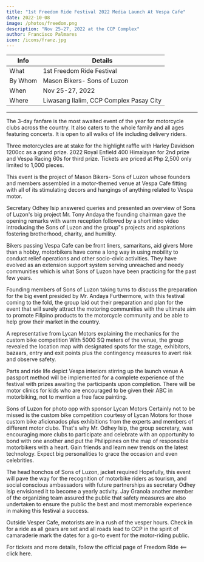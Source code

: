 ```yaml
---
title: "1st Freedom Ride Festival 2022 Media Launch At Vespa Cafe"
date: 2022-10-08
image: /photos/freedom.png
description: "Nov 25-27, 2022 at the CCP Complex"
author: Francisco Palmares
icon: /icons/franz.jpg
---
```




Info | Details 
--- | ---
What | 1st Freedom Ride Festival
By Whom | Mason Bikers- Sons of Luzon
When | Nov 25-27, 2022
Where | Liwasang Ilalim, CCP Complex Pasay City

---


<!-- The formal launch of the 1st Freedom Festival 2022 at Vespa Cafe -->

The 3-day fanfare is the most awaited event of the year for motorcycle clubs across the country. It also caters to the whole family and all ages featuring concerts. It is open to all walks of life including delivery riders.

<!--  and attract big brand sponsors, the motor-wielding republic will be witnessing the dynamic and proactive community of motor-crossed individuals throughout the  fanfare that  
 -->
<!-- motorcycle clinic for kids, motorcade, food bazaar. exhibits and of course, giveaways and raffles courtesy of participating sponsors.  -->



<!-- Premium bikes are at stake for the highlight grand draw of the festival. -->

Three motorcycles are at stake for the highlight raffle with Harley Davidson 1200cc as a grand prize. 2022 Royal Enfield 400 Himalayan for 2nd prize and Vespa Racing 60s for third prize. Tickets are priced at Php 2,500 only limited to 1,000 pieces.



<!-- Afternoon delight as media assemble  at Vespa Cafe open-air veranda -->

This event is the project of Mason Bikers- Sons of Luzon whose founders and members assembled in a motor-themed venue at Vespa Cafe fitting with all of its stimulating decors and hangings of anything related to Vespa motor.


Secretary Odhey Isip answered queries and presented an overview of Sons of Luzon's big project
Mr. Tony Andaya the founding chairman gave the opening remarks with warm reception followed by a short intro video introducing the Sons of Luzon and the group"s projects and aspirations fostering brotherhood, charity, and humility.


Bikers passing Vespa Cafe can be front liners, samaritans, aid givers
More than a hobby, motorbikers have come a long way in using mobility to conduct relief operations and other socio-civic activities. They have evolved as an extension support system serving unreached and needy communities which is what Sons of Luzon have been practicing for the past few years.



Founding members of Sons of Luzon taking turns to discuss the preparation for the big event presided by Mr. Andaya
Furthermore, with this festival coming to the fold, the group laid out their preparation and plan for the event that will surely attract the motoring communities with the ultimate aim to promote Filipino products to the motorcycle community and be able to help grow their market in the country.



A representative from Lycan Motors explaining the mechanics for the custom bike competition
With 5000 SQ meters of the venue, the group revealed the location map with designated spots for the stage, exhibitors, bazaars, entry and exit points plus the contingency measures to avert risk and observe safety.

Parts and ride life depict Vespa interiors stirring up the launch venue
A passport method will be implemented for a complete experience of the festival with prizes awaiting the participants upon completion. There will be motor clinics for kids who are encouraged to be given their ABC in motorbiking, not to mention a free face painting.


Sons of Luzon for photo opp with sponsor Lycan Motors
Certainly not to be missed is the custom bike competition courtesy of Lycan Motors for those custom bike aficionados plus exhibitions from the experts and members of different motor clubs. That's why Mr. Odhey Isip, the group secretary, was encouraging more clubs to participate and celebrate with an opportunity to bond with one another and put the Philippines on the map of responsible motorbikers with a heart.  Gain friends and learn new trends on the latest technology. Expect big personalities to grace the occasion and even celebrities.


The head honchos of Sons of Luzon, jacket required 
Hopefully, this event will pave the way for the recognition of motorbike riders as tourism, and social conscious ambassadors with future partnerships as secretary Odhey Isip envisioned it to become a yearly activity. Jay Granola another member of the organizing team assured the public that safety measures are also undertaken to ensure the public the best and most memorable experience in making this festival a success.


Outside Vesper Cafe, motorists are in a rush of the vesper hours.
Check in for a ride as all gears are set and all roads lead to CCP in the spirit of camaraderie mark the dates for a go-to event for the motor-riding public.


<!-- Time is ticking out for the festival fever  -->

For tickets and more details, follow the official page of Freedom Ride <== click here.

